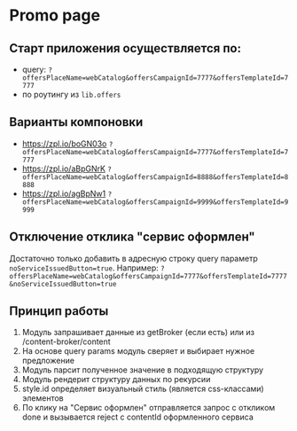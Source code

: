 # Promo page

## Старт приложения осуществляется по:

* query: `?offersPlaceName=webCatalog&offersCampaignId=7777&offersTemplateId=7777`
* по роутингу из `lib.offers`

## Варианты компоновки

* https://zpl.io/boGN03o `?offersPlaceName=webCatalog&offersCampaignId=7777&offersTemplateId=7777`
* https://zpl.io/aBpGNrK `?offersPlaceName=webCatalog&offersCampaignId=8888&offersTemplateId=8888`
* https://zpl.io/agBpNw1 `?offersPlaceName=webCatalog&offersCampaignId=9999&offersTemplateId=9999`


## Отключение отклика "сервис оформлен"

Достаточно только добавить в адресную строку query параметр `noServiceIssuedButton=true`.
Например: `?offersPlaceName=webCatalog&offersCampaignId=7777&offersTemplateId=7777&noServiceIssuedButton=true`

## Принцип работы

1. Модуль запрашивает данные из getBroker (если есть) или из
/content-broker/content
2. На основе query params модуль сверяет и выбирает нужное предложение
3. Модуль парсит полученное значение в подходящую структуру
4. Модуль рендерит структуру данных по рекурсии
5. style.id определяет визуальный стиль (является css-классами) элементов
6. По клику на "Сервис оформлен" отправляется запрос с откликом done
и вызывается reject с contentId оформленного сервиса